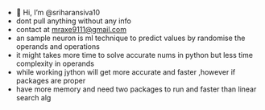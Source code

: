 - 👋 Hi, I’m @sriharansiva10
- dont pull anything without any info
- contact at mraxe9111@gmail.com
- an sample neuron is ml technique to predict values by randomise the operands and operations
- it might takes more time to solve accurate nums in python but less time complexity in operands
- while working jython will get more accurate and faster ,however if packages are proper
- have more memory and need two packages to run and faster than linear search alg
<!---
sriharansiva10/sriharansiva10 is a ✨ special ✨ repository because its `README.md` (this file) appears on your GitHub profile.
You can click the Preview link to take a look at your changes.
--->
